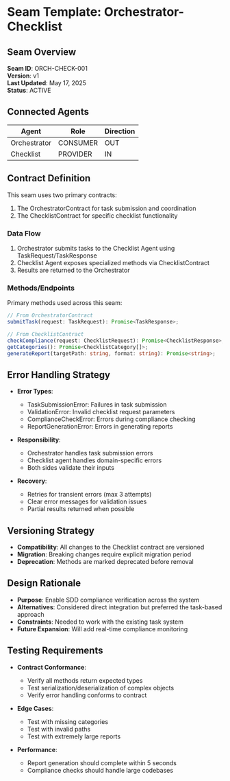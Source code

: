 <!-- filepath: c:\Users\thump\SeemsToMe\docs\seams\orchestrator-checklist-seam.md -->
# Seam Template: Orchestrator-Checklist

## Seam Overview

**Seam ID**: ORCH-CHECK-001  
**Version**: v1  
**Last Updated**: May 17, 2025  
**Status**: ACTIVE  

## Connected Agents

| Agent | Role | Direction |
|-------|------|-----------|
| Orchestrator | CONSUMER | OUT |
| Checklist | PROVIDER | IN |

## Contract Definition

This seam uses two primary contracts:

1. The OrchestratorContract for task submission and coordination
2. The ChecklistContract for specific checklist functionality

### Data Flow

1. Orchestrator submits tasks to the Checklist Agent using TaskRequest/TaskResponse
2. Checklist Agent exposes specialized methods via ChecklistContract
3. Results are returned to the Orchestrator

### Methods/Endpoints

Primary methods used across this seam:

```typescript
// From OrchestratorContract
submitTask(request: TaskRequest): Promise<TaskResponse>;

// From ChecklistContract
checkCompliance(request: ChecklistRequest): Promise<ChecklistResponse>;
getCategories(): Promise<ChecklistCategory[]>;
generateReport(targetPath: string, format: string): Promise<string>;
```

## Error Handling Strategy

- **Error Types**:
  - TaskSubmissionError: Failures in task submission
  - ValidationError: Invalid checklist request parameters
  - ComplianceCheckError: Errors during compliance checking
  - ReportGenerationError: Errors in generating reports

- **Responsibility**:
  - Orchestrator handles task submission errors
  - Checklist agent handles domain-specific errors
  - Both sides validate their inputs

- **Recovery**:
  - Retries for transient errors (max 3 attempts)
  - Clear error messages for validation issues
  - Partial results returned when possible

## Versioning Strategy

- **Compatibility**: All changes to the Checklist contract are versioned
- **Migration**: Breaking changes require explicit migration period
- **Deprecation**: Methods are marked deprecated before removal

## Design Rationale

- **Purpose**: Enable SDD compliance verification across the system
- **Alternatives**: Considered direct integration but preferred the task-based approach
- **Constraints**: Needed to work with the existing task system
- **Future Expansion**: Will add real-time compliance monitoring

## Testing Requirements

- **Contract Conformance**:
  - Verify all methods return expected types
  - Test serialization/deserialization of complex objects
  - Verify error handling conforms to contract

- **Edge Cases**:
  - Test with missing categories
  - Test with invalid paths
  - Test with extremely large reports

- **Performance**:
  - Report generation should complete within 5 seconds
  - Compliance checks should handle large codebases
